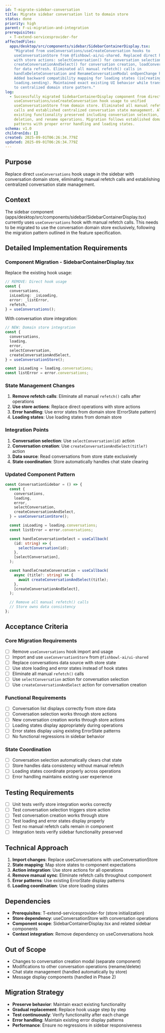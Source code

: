 ```yaml
---
id: T-migrate-sidebar-conversation
title: Migrate sidebar conversation list to domain store
status: done
priority: high
parent: F-ui-migration-and-integration
prerequisites:
  - T-extend-servicesprovider-for
affectedFiles:
  apps/desktop/src/components/sidebar/SidebarContainerDisplay.tsx:
    "Migrated from useConversations/useCreateConversation hooks to
    useConversationStore from @fishbowl-ai/ui-shared. Replaced direct hook usage
    with store actions: selectConversation() for conversation selection,
    createConversationAndSelect() for conversation creation, loadConversations()
    for data refresh. Eliminated all manual refetch() calls in
    handleDeleteConversation and RenameConversationModal onOpenChange handler.
    Added backward compatibility mapping for loading states (isCreating =
    loading.sending). Maintained exact existing UI behavior while transitioning
    to centralized domain store pattern."
log:
  - Successfully migrated SidebarContainerDisplay component from direct
    useConversations/useCreateConversation hook usage to unified
    useConversationStore from domain store. Eliminated all manual refetch()
    calls and established centralized conversation state management. All
    existing functionality preserved including conversation selection, creation,
    deletion, and rename operations. Migration follows established domain store
    patterns with proper error handling and loading states.
schema: v1.0
childrenIds: []
created: 2025-09-01T06:26:34.779Z
updated: 2025-09-01T06:26:34.779Z
---
```


## Purpose

Replace direct `useConversations` hook usage in the sidebar with conversation domain store, eliminating manual refetch calls and establishing centralized conversation state management.

## Context

The sidebar component (apps/desktop/src/components/sidebar/SidebarContainerDisplay.tsx) currently uses `useConversations` hook with manual refetch calls. This needs to be migrated to use the conversation domain store exclusively, following the migration pattern outlined in the feature specification.

## Detailed Implementation Requirements

### Component Migration - SidebarContainerDisplay.tsx

Replace the existing hook usage:

```typescript
// REMOVE: Direct hook usage
const {
  conversations,
  isLoading: _isLoading,
  error: _listError,
  refetch,
} = useConversations();
```

With conversation store integration:

```typescript
// NEW: Domain store integration
const {
  conversations,
  loading,
  error,
  selectConversation,
  createConversationAndSelect,
} = useConversationStore();

const isLoading = loading.conversations;
const listError = error.conversations;
```

### State Management Changes

1. **Remove refetch calls**: Eliminate all manual `refetch()` calls after operations
2. **Use store actions**: Replace direct operations with store actions
3. **Error handling**: Use error states from domain store (ErrorState pattern)
4. **Loading states**: Use loading states from domain store

### Integration Points

1. **Conversation selection**: Use `selectConversation(id)` action
2. **Conversation creation**: Use `createConversationAndSelect(title?)` action
3. **Data source**: Read conversations from store state exclusively
4. **State coordination**: Store automatically handles chat state clearing

### Updated Component Pattern

```typescript
const ConversationSidebar = () => {
  const {
    conversations,
    loading,
    error,
    selectConversation,
    createConversationAndSelect,
  } = useConversationStore();

  const isLoading = loading.conversations;
  const listError = error.conversations;

  const handleConversationSelect = useCallback(
    (id: string) => {
      selectConversation(id);
    },
    [selectConversation],
  );

  const handleCreateConversation = useCallback(
    async (title?: string) => {
      await createConversationAndSelect(title);
    },
    [createConversationAndSelect],
  );

  // Remove all manual refetch() calls
  // Store owns data consistency
};
```

## Acceptance Criteria

### Core Migration Requirements

- [ ] Remove `useConversations` hook import and usage
- [ ] Import and use `useConversationStore` from `@fishbowl-ai/ui-shared`
- [ ] Replace conversations data source with store state
- [ ] Use store loading and error states instead of hook states
- [ ] Eliminate all manual `refetch()` calls
- [ ] Use `selectConversation` action for conversation selection
- [ ] Use `createConversationAndSelect` action for conversation creation

### Functional Requirements

- [ ] Conversation list displays correctly from store data
- [ ] Conversation selection works through store actions
- [ ] New conversation creation works through store actions
- [ ] Loading states display appropriately during operations
- [ ] Error states display using existing ErrorState patterns
- [ ] No functional regressions in sidebar behavior

### State Coordination

- [ ] Conversation selection automatically clears chat state
- [ ] Store handles data consistency without manual refetch
- [ ] Loading states coordinate properly across operations
- [ ] Error handling maintains existing user experience

## Testing Requirements

- [ ] Unit tests verify store integration works correctly
- [ ] Test conversation selection triggers store action
- [ ] Test conversation creation works through store
- [ ] Test loading and error states display properly
- [ ] Test no manual refetch calls remain in component
- [ ] Integration tests verify sidebar functionality preserved

## Technical Approach

1. **Import changes**: Replace useConversations with useConversationStore
2. **State mapping**: Map store states to component expectations
3. **Action integration**: Use store actions for all operations
4. **Remove manual sync**: Eliminate refetch calls throughout component
5. **Error patterns**: Use existing ErrorState display patterns
6. **Loading coordination**: Use store loading states

## Dependencies

- **Prerequisites**: T-extend-servicesprovider-for (store initialization)
- **Store dependency**: useConversationStore with conversation operations
- **Component scope**: SidebarContainerDisplay.tsx and related sidebar components
- **Context integration**: Remove dependency on useConversations hook

## Out of Scope

- Changes to conversation creation modal (separate component)
- Modifications to other conversation operations (rename/delete)
- Chat state management (handled automatically by store)
- Message display components (handled in Phase 2)

## Migration Strategy

- **Preserve behavior**: Maintain exact existing functionality
- **Gradual replacement**: Replace hook usage step by step
- **Test continuously**: Verify functionality after each change
- **Error handling**: Maintain existing error display patterns
- **Performance**: Ensure no regressions in sidebar responsiveness
